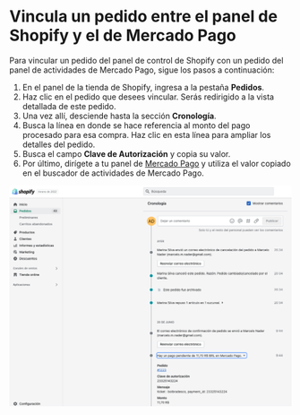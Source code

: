 # Vincula un pedido entre el panel de Shopify y el de Mercado Pago

Para vincular un pedido del panel de control de Shopify con un pedido del panel de actividades de Mercado Pago, sigue los pasos a continuación:

1. En el panel de la tienda de Shopify, ingresa a la pestaña **Pedidos**.
2. Haz clic en el pedido que desees vincular. Serás redirigido a la vista detallada de este pedido.
3. Una vez allí, desciende hasta la sección **Cronología**.
4. Busca la línea en donde se hace referencia al monto del pago procesado para esa compra. Haz clic en esta línea para ampliar los detalles del pedido.
5. Busca el campo **Clave de Autorización** y copia su valor.
6. Por último, dirígete a tu panel de [Mercado Pago](http://mercadopago.com) y utiliza el valor copiado en el buscador de actividades de Mercado Pago. 

![link-pedidos-choapi](/images/shopify/shopify-link-pedidos-es.png)


